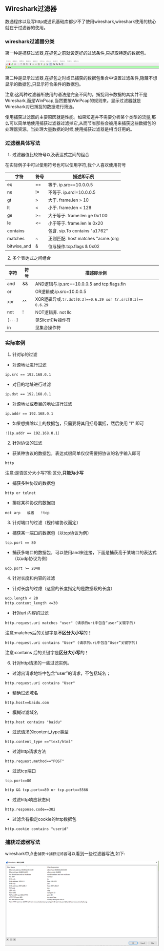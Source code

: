 ## Wireshark过滤器

数通程序以及写http或通讯基础库都少不了使用wireshark,wireshark使用的核心就在于过滤器的使用。

### wireshark过滤器分类

第一种是捕获过滤器,在抓包之前就设定好的过滤条件,只抓取特定的数据包。

![](../picture/wireshark_filter1.png)

第二种是显示过滤器,在抓包之时或已捕获的数据包集合中设置过滤条件,隐藏不想显示的数据包,只显示符合条件的数据包。

注意:这两种过滤器所使用的语法是完全不同的。捕捉网卡数据的其实并不是Wireshark,而是WinPcap,当然要按WinPcap的规则来，显示过滤器就是Wireshark对已捕捉的数据进行筛选。

使用捕获过滤器的主要原因就是性能。如果知道并不需要分析某个类型的流量,那么可以简单地使用捕获过滤器过滤掉它,从而节省那些会被用来捕获这些数据包的处理器资源。当处理大量数据的时候,使用捕获过滤器是相当好用的。

### 过滤器具体写法

1. 过滤器值比较符号以及表达式之间的组合

在实际例子中可以使用符号也可以使用字符,我个人喜欢使用符号

| 字符        | 符号 | 描述即示例                         |
| ----------- | ---- | ---------------------------------- |
| eq          | ==   | 等于. ip.src==10.0.0.5             |
| ne          | !=   | 不等于. ip.src!=10.0.0.5           |
| gt          | >    | 大于. frame.len > 10               |
| lt          | <    | 小于. frame.len < 128              |
| ge          | >=   | 大于等于. frame.len ge 0x100       |
| le          | <=   | 小于等于. frame.len le 0x20        |
| contains    |      | 包含. sip.To contains "a1762"      |
| matches     | ~    | 正则匹配.`host matches "acme\.(org | com | net)"` |
| bitwise_and | &    | 位与操作.tcp.flags & 0x02          |

2. 多个表达式之间组合

| 字符    | 符号 | 描述即示例                                                 |
| ------- | ---- | ---------------------------------------------------------- |
| and     | &&   | AND逻辑与.ip.src==10.0.0.5 and tcp.flags.fin               |
| or      |      | OR逻辑或.ip.src=10.0.0.5                                   |
| xor     | ^^   | XOR逻辑异或.`tr.dst[0:3]==0.6.29 xor tr.src[0:3]== 0.6.29` |
| not     | !    | NOT逻辑非. not llc                                         |
| `[...]` |      | 见Slice切片操作符                                          |
| in      |      | 见集合操作符                                               |


### 实际案例

1. 针对ip的过滤

- 对源地址进行过滤

```
ip.src == 192.168.0.1
```

- 对目的地址进行过滤

```
ip.dst == 192.168.0.1
```

- 对源地址或者目的地址进行过滤

```
ip.addr == 192.168.0.1
```
    
- 如果想排除以上的数据包，只需要将其用括号囊括，然后使用 "!" 即可

```
!(ip.addr == 192.168.0.1)
```

2. 针对协议的过滤

- 获某种协议的数据包，表达式很简单仅仅需要把协议的名字输入即可

```
http
```

注意:是否区分大小写?答:区分,**只能为小写**

- 捕获多种协议的数据包

```
http or telnet
```

- 排除某种协议的数据包

```
not arp   或者   !tcp
```

3. 针对端口的过滤（视传输协议而定）

- 捕获某一端口的数据包（以tcp协议为例）

```
tcp.port == 80
```

- 捕获多端口的数据包，可以使用and来连接，下面是捕获高于某端口的表达式（以udp协议为例）

```
udp.port >= 2048
```

4. 针对长度和内容的过滤

- 针对长度的过虑（这里的长度指定的是数据段的长度）

```
udp.length < 20   
http.content_length <=30
```

- 针对uri 内容的过滤

```
http.request.uri matches "user" (请求的uri中包含“user”关键字的)
```

注意:matches后的关键字是**不区分大小写**的！

```
http.request.uri contains "User" (请求的uri中包含“User”关键字的)
```

注意:contains 后的关键字是**区分大小写**的！

6. 针对http请求的一些过滤实例。

- 过滤出请求地址中包含“user”的请求，不包括域名；

```
http.request.uri contains "User"
```

- 精确过滤域名

```
http.host==baidu.com
```

- 模糊过滤域名

```
http.host contains "baidu"
```

- 过滤请求的content_type类型

```
http.content_type =="text/html"
```

- 过滤http请求方法

```
http.request.method=="POST"
```

- 过滤tcp端口

```
tcp.port==80
```

```
http && tcp.port==80 or tcp.port==5566
```

- 过滤http响应状态码

```
http.response.code==302
```

- 过滤含有指定cookie的http数据包

```
http.cookie contains "userid"
```

### 捕获过滤器写法

wireshark中点击`捕获`->`捕获过滤器`可以看到一些过滤器写法,如下:

![](../picture/wireshark_filter2.png)